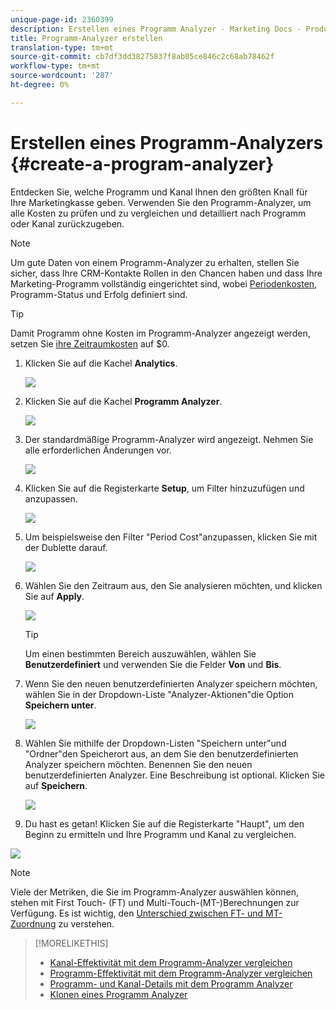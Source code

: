 ```yaml
---
unique-page-id: 2360399
description: Erstellen eines Programm Analyzer - Marketing Docs - Produktdokumentation
title: Programm-Analyzer erstellen
translation-type: tm+mt
source-git-commit: cb7df3dd38275837f8ab05ce846c2c68ab78462f
workflow-type: tm+mt
source-wordcount: '287'
ht-degree: 0%

---
```



# Erstellen eines Programm-Analyzers {#create-a-program-analyzer}

Entdecken Sie, welche Programm und Kanal Ihnen den größten Knall für Ihre Marketingkasse geben. Verwenden Sie den Programm-Analyzer, um alle Kosten zu prüfen und zu vergleichen und detailliert nach Programm oder Kanal zurückzugeben.

>[!NOTE]
>
>Um gute Daten von einem Programm-Analyzer zu erhalten, stellen Sie sicher, dass Ihre CRM-Kontakte Rollen in den Chancen haben und dass Ihre Marketing-Programm vollständig eingerichtet sind, wobei [Periodenkosten](/help/marketo/product-docs/reporting/revenue-cycle-analytics/revenue-tools/define-period-costs.md), Programm-Status und Erfolg definiert sind.

>[!TIP]
>
>Damit Programm ohne Kosten im Programm-Analyzer angezeigt werden, setzen Sie [ihre Zeitraumkosten](/help/marketo/product-docs/reporting/revenue-cycle-analytics/revenue-tools/define-period-costs.md) auf $0.

1. Klicken Sie auf die Kachel **Analytics**.

   ![](assets/image2014-9-17-13-3a7-3a1.png)

1. Klicken Sie auf die Kachel **Programm Analyzer**.

   ![](assets/program-analyzer-icon-hand.png)

1. Der standardmäßige Programm-Analyzer wird angezeigt. Nehmen Sie alle erforderlichen Änderungen vor.

   ![](assets/image2016-10-31-15-3a3-3a9.png)

1. Klicken Sie auf die Registerkarte **Setup**, um Filter hinzuzufügen und anzupassen.

   ![](assets/image2016-10-31-15-3a25-3a57.png)

1. Um beispielsweise den Filter &quot;Period Cost&quot;anzupassen, klicken Sie mit der Dublette darauf.

   ![](assets/image2016-10-31-15-3a33-3a2.png)

1. Wählen Sie den Zeitraum aus, den Sie analysieren möchten, und klicken Sie auf **Apply**.

   ![](assets/image2016-10-31-15-3a30-3a32.png)

   >[!TIP]
   >
   >Um einen bestimmten Bereich auszuwählen, wählen Sie **Benutzerdefiniert** und verwenden Sie die Felder **Von** und **Bis**.

1. Wenn Sie den neuen benutzerdefinierten Analyzer speichern möchten, wählen Sie in der Dropdown-Liste &quot;Analyzer-Aktionen&quot;die Option **Speichern unter**.

   ![](assets/image2016-10-31-15-3a5-3a8.png)

1. Wählen Sie mithilfe der Dropdown-Listen &quot;Speichern unter&quot;und &quot;Ordner&quot;den Speicherort aus, an dem Sie den benutzerdefinierten Analyzer speichern möchten. Benennen Sie den neuen benutzerdefinierten Analyzer. Eine Beschreibung ist optional. Klicken Sie auf **Speichern**.

   ![](assets/image2016-10-31-15-3a7-3a19.png)

1. Du hast es getan! Klicken Sie auf die Registerkarte &quot;Haupt&quot;, um den Beginn zu ermitteln und Ihre Programm und Kanal zu vergleichen.

![](assets/november-custom-report.png)

>[!NOTE]
>
>Viele der Metriken, die Sie im Programm-Analyzer auswählen können, stehen mit First Touch- (FT) und Multi-Touch-(MT-)Berechnungen zur Verfügung. Es ist wichtig, den [Unterschied zwischen FT- und MT-Zuordnung](/help/marketo/product-docs/reporting/revenue-cycle-analytics/revenue-tools/attribution/understanding-attribution.md) zu verstehen.

>[!MORELIKETHIS]
>
>* [Kanal-Effektivität mit dem Programm-Analyzer vergleichen](/help/marketo/product-docs/reporting/revenue-cycle-analytics/program-analytics/compare-channel-effectiveness-with-the-program-analyzer.md)
>* [Programm-Effektivität mit dem Programm-Analyzer vergleichen](/help/marketo/product-docs/reporting/revenue-cycle-analytics/program-analytics/compare-program-effectiveness-with-the-program-analyzer.md)
>* [Programm- und Kanal-Details mit dem Programm Analyzer](/help/marketo/product-docs/reporting/revenue-cycle-analytics/program-analytics/explore-program-and-channel-details-with-the-program-analyzer.md)
>* [Klonen eines Programm Analyzer](/help/marketo/product-docs/reporting/revenue-cycle-analytics/program-analytics/clone-a-program-analyzer.md)

